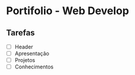 # Portifolio - Web Develop

## Tarefas

- [ ] Header
- [ ] Apresentação
- [ ] Projetos
- [ ] Conhecimentos